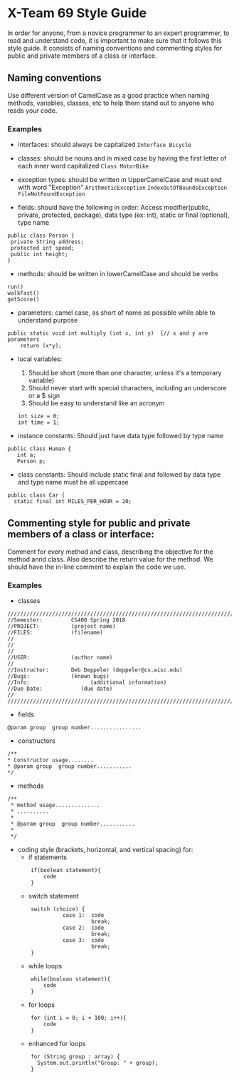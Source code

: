 # X-Team 69 Style Guide

In order for anyone, from a novice programmer to an expert programmer, to read and understand code, it is important to make sure that it follows this style guide. It consists of naming conventions and commenting styles for public and private members of a class or interface.

## Naming conventions
Use different version of CamelCase as a good practice when naming methods, variables, classes, etc to help them stand out to anyone who reads your code.

### Examples
* interfaces: should always be capitalized
`Interface Bicycle`
   
* classes: should be nouns and in mixed case by having the first letter of each inner word capitalized
`Class MotorBike`
    
* exception types: should be written in UpperCamelCase and must end with word "Exception" 
`ArithmeticException`
`IndexOutOfBoundsException`
`FileNotFoundException`
     
* fields: should have the following in order: Access modifier(public, private, protected, package), data type (ex: int), static or final (optional), type name
```
public class Person {
 private String address;
 protected int speed;
 public int height;
}
```
* methods: should be written in lowerCamelCase and should be verbs
```
run() 
walkFast()
getScore()
```

* parameters: camel case, as short of name as possible while able to understand purpose
 ```
 public static void int multiply (int x, int y)  {// x and y are parameters
     return (x*y);
 ```
* local variables: 
  1. Should be short (more than one character, unless it's a temporary variable) 
  2. Should never start with special characters, including an underscore or a $ sign
  3. Should be easy to understand like an acronym
  ```
  int size = 0;
  int time = 1;
  ```
  
* instance constants: Should just have data type followed by type name
 ```
 public class Human {
    int a;
    Person p;
 ```
 
* class constants: Should include static final and followed by data type and type name must be all uppercase
 ```
 public class Car {
   static final int MILES_PER_HOUR = 20;
  ```

## Commenting style for public and private members of a class or interface:

Comment for every method and class, describing the objective for the method annd class. Also describe the return value for the method.
We should have the in-line comment to explain the code we use.

### Examples

* classes
```
/////////////////////////////////////////////////////////////////////////////
//Semester:         CS400 Spring 2018
//PROJECT:          (project name)
//FILES:            (filename)
//                  
//                  
//
//USER:             (author name)
//
//Instructor:       Deb Deppeler (deppeler@cs.wisc.edu)
//Bugs:             (known bugs)
//Info:			          (additional information)
//Due Date:		       (due date)
//
////////////////////////////////////////////////////////////////////////////
```
* fields
```
@param group  group number................
```
* constructors
```
/**
* Constructor usage........
* @param group  group number...........
*/
```
* methods
```
/**
 * method usage.............. 
 * ..........
 *
 * @param group  group number...........
 *
 */
```
* coding style (brackets, horizontal, and vertical spacing) for:
  * if statements
  ```
      if(boolean statement){
          code
      }
  ```
  * switch statement
  ```
      switch (choice) {
                case 1:  code
                         break;
                case 2:  code
                         break;
                case 3:  code
                         break;
      }
  ```
  * while loops
  ```
      while(boolean statement){
          code
      }
  ```
  * for loops
  ```
      for (int i = 0; i < 100; i++){
          code
      }
  ```
  * enhanced for loops
  ```
      for (String group : array) {
        System.out.println("Group: " + group);
      }
  ```
